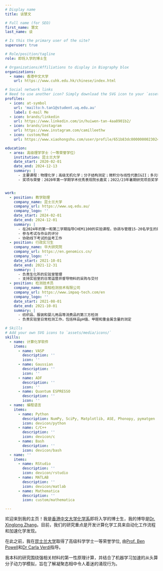 ```yaml
---
# Display name
title: 谈慧文

# Full name (for SEO)
first_name: 慧文
last_name: 谈

# Is this the primary user of the site?
superuser: true

# Role/position/tagline
role: 即将入学的博士生

# Organizations/Affiliations to display in Biography blox
organizations:
  - name: 香港中文大学
    url: https://www.cuhk.edu.hk/chinese/index.html

# Social network links
# Need to use another icon? Simply download the SVG icon to your `assets/media/icons/` folder.
profiles:
  - icon: at-symbol
    url: 'mailto:h.tan1@student.uq.edu.au'
    label: E-mail Me
  - icon: brands/linkedin
    url: https://www.linkedin.com/in/huiwen-tan-4aa8901b2/
  - icon: brands/instagram
    url: https://www.instagram.com/camilleethw
  - icon: custom/Red
    url: https://www.xiaohongshu.com/user/profile/651b83dc000000002302476d

education:
  - area: 高级理学学士（一等荣誉学位）
    institution: 昆士兰大学
    date_start: 2020-02-01
    date_end: 2024-12-13
    summary: |
      - 主要课程：物理化学；高级无机化学；分子结构测定；微积分与线性代数I&II；多元微积分与常微分方程；量子力学I；概率与统计
      - 奖项与荣誉：2020年第一学期学术优秀表现院长嘉奖；2022/23年暑期研究项目奖学金


work:
  - position: 教学助理
    company_name: 昆士兰大学
    company_url: https://www.uq.edu.au/
    company_logo: ''
    date_start: 2024-02-01
    date_end: 2024-12-01
    summary: |
      - 在2024年的第一和第二学期指导CHEM1100的实验课程，协调与管理15-20名学生的班级
      - 参与考试与作业的评分
      - 协助线下考试的监考工作
  - position: 行政实习生
    company_name: 华大研究院
    company_url: https://en.genomics.cn/
    company_logo: ''
    date_start: 2021-10-01
    date_end: 2021-12-31
    summary: |
      - 负责生化所的实验室管理
      - 支持实验室的日常运营并督导物料的采购与交付
  - position: 检测技术员
    company_name: 英柏检测技术有限公司
    company_url: https://www.impaq-tech.com/en
    company_logo: ''
    date_start: 2021-08-01
    date_end: 2021-10-01
    summary: |
      - 纺织品、服装和婴儿用品等消费品的第三方检测
      - 负责实验室日常检测工作，包括样品pH值、甲醛和重金属含量的测定

# Skills
# Add your own SVG icons to `assets/media/icons/`
skills:
  - name: 计算化学软件
    items:
      - name: VASP
        description: ''
        icon: ''
      - name: Gaussian
        description: ''
        icon: ''
      - name: ADF
        description: ''
        icon: ''
      - name: Quantum ESPRESSO
        description: ''
        icon: ''
  - name: 编程语言
    items:
      - name: Python
        description: NumPy, SciPy, Matplotlib, ASE, Phonopy, pymatgen
        icon: devicon/python
      - name: C/C++
        description: ''
        icon: devicon/c
      - name: Bash
        description: ''
        icon: devicon/bash
  - name: ''
    items:
      - name: RStudio
        description: ''
        icon: devicon/rstudio
      - name: MATLAB
        description: ''
        icon: devicon/matlab
      - name: Mathematica
        description: ''
        icon: custom/mathematica

---
```


欢迎来到我的主页！我是[香港中文大学化学系](https://chem.cuhk.edu.hk/)即将入学的博士生，我的博导是[Dr. Xinglong Zhang](https://xinglong-zhang.github.io/index.html)。目前，我们的研究重点是开发计算化学工具来自动化工作流程和加速化学发现。

在此之前，我在[昆士兰大学](https://scmb.uq.edu.au/profile/12166/huiwen-tan)取得了高级科学学士一等荣誉学位, 由[Prof. Ben Powell](https://people.smp.uq.edu.au/BenPowell/index.html)和[Dr Carla Verdi](https://sites.google.com/view/carla-verdi/home)指导。

我本科的研究围绕强相关材料的第一性原理计算，并结合了机器学习加速的从头算分子动力学模拟，旨在了解凝聚态相中令人着迷的涌现行为。